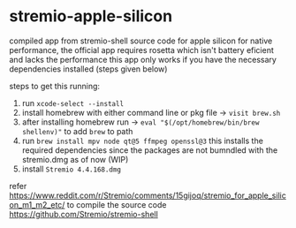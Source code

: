 # stremio-apple-silicon
compiled app from stremio-shell source code for apple silicon for native performance, the official app requires rosetta which isn't battery eficient and lacks the performance
this app only works if you have the necessary dependencies installed (steps given below)

steps to get this running:
1. run `xcode-select --install`
2. install homebrew with either command line or pkg file -> `visit brew.sh`
3. after installing homebrew run -> `eval "$(/opt/homebrew/bin/brew shellenv)"` to add `brew` to path
4. run `brew install mpv node qt@5 ffmpeg openssl@3` this installs the required dependencies since the packages are not bumndled with the stremio.dmg as of now (WIP)
5. install `Stremio 4.4.168.dmg`

refer https://www.reddit.com/r/Stremio/comments/15gijoq/stremio_for_apple_silicon_m1_m2_etc/ to compile the source code https://github.com/Stremio/stremio-shell
